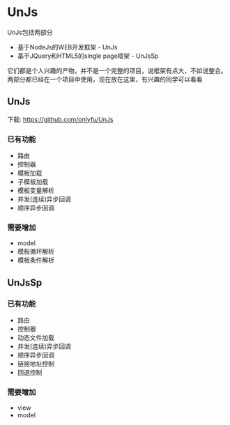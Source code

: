 <h1>UnJs</h1>
<p>UnJs包括两部分</p>
<ul>
    <li>基于NodeJs的WEB开发框架 - UnJs</li>
    <li>基于JQuery和HTML5的single page框架 - UnJsSp</li>
</ul>
<p>它们都是个人兴趣的产物，并不是一个完整的项目，说框架有点大，不如说整合。两部分都已经在一个项目中使用，现在放在这里，有兴趣的同学可以看看</p>
<h2>UnJs</h2>
<p>下载: <a href="https://github.com/onlyfu/UnJs" target="_blank">https://github.com/onlyfu/UnJs</a></p>
<h3>已有功能</h3>
<ul>
    <li>路由</li>
    <li>控制器</li>
    <li>模板加载</li>
    <li>子模板加载</li>
    <li>模板变量解析</li>
    <li>并发(连续)异步回调</li>
    <li>顺序异步回调</li>
</ul>
<h3>需要增加</h3>
<ul>
    <li>model</li>
    <li>模板循环解析</li>
    <li>模板条件解析</li>
</ul>
<h2>UnJsSp</h2>
<p id="container"></p>
<h3>已有功能</h3>
<ul>
    <li>路由</li>
    <li>控制器</li>
    <li>动态文件加载</li>
    <li>并发(连续)异步回调</li>
    <li>顺序异步回调</li>
    <li>链接地址控制</li>
    <li>回退控制</li>
</ul>
<h3>需要增加</h3>
<ul>
    <li>view</li>
    <li>model</li>
</ul>
